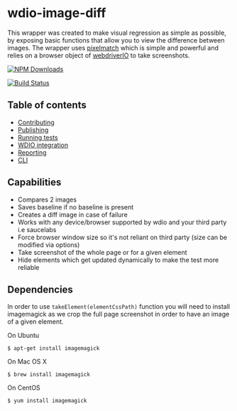 # wdio-image-diff

This wrapper was created to make visual regression as simple as possible, by exposing basic functions that allow you to view the difference between images.
The wrapper uses [pixelmatch](https://github.com/mapbox/pixelmatch) which is simple and powerful and relies on a browser object of [webdriverIO](https://github.com/webdriverio) to take screenshots.

[![NPM Downloads][npm-downloads-image]][npm-url]

[![Build Status][circleci-image]][circleci-url]

[npm-downloads-image]: https://badgen.net/npm/dm/@uktrade/wdio-image-diff-js
[npm-url]: https://www.npmjs.com/package/@uktrade/wdio-image-diff-js
[circleci-url]: https://circleci.com/gh/uktrade/wdio-image-diff/tree/master
[circleci-image]: https://circleci.com/gh/uktrade/wdio-image-diff/tree/master.svg?style=svg

## Table of contents

- [Contributing](./docs/CONTRIBUTING.md)
- [Publishing](./docs/Publishing.md)
- [Running tests](./docs/Running%20tests.md)
- [WDIO integration](./docs/WDIO%20integration.md)
- [Reporting](./docs/Reporting.md)
- [CLI](./docs/CLI.md)

## Capabilities

- Compares 2 images
- Saves baseline if no baseline is present
- Creates a diff image in case of failure
- Works with any device/browser supported by wdio and your third party i.e saucelabs
- Force browser window size so it's not reliant on third party (size can be modified via options)
- Take screenshot of the whole page or for a given element
- Hide elements which get updated dynamically to make the test more reliable

## Dependencies

In order to use `takeElement(elementCssPath)` function you will need to
install imagemagick as we crop the full page screenshot in order to have
an image of a given element.

On Ubuntu

`$ apt-get install imagemagick`

On Mac OS X

`$ brew install imagemagick`

On CentOS

`$ yum install imagemagick`
